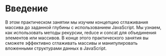 # Введение

В этом практическом занятии мы изучим концепцию сглаживания массива до заданной глубины с использованием JavaScript. Мы узнаем, как использовать методы рекурсии, reduce и concat для объединения элементов или массивов. В конце этого практического занятия вы сможете эффективно сглаживать массивы и манипулировать вложенными структурами данных в JavaScript.
